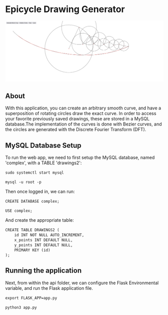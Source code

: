 # Epicycle Drawing Generator #

![Epicycle Drawing](images/Epicycle_example.png)

## About ##
With this application, you can create an arbitrary smooth curve, and have a superposition of rotating circles draw the exact curve. In order to access your favorite previously saved drawings, these are stored in a MySQL database.The implementation of the curves is done with Bezier curves, and the circles are generated with the Discrete Fourier Transform (DFT).

## MySQL Database Setup ##
To run the web app, we need to first setup the MySQL database, named 'complex', with a TABLE 'drawings2':

```
sudo systemctl start mysql
```
```
mysql -u root -p
```

Then once logged in, we can run:

```
CREATE DATABASE complex;
```
```
USE complex;
```

And create the appropriate table:

```
CREATE TABLE DRAWINGS2 (
	id INT NOT NULL AUTO_INCREMENT,
	x_points INT DEFAULT NULL,
	y_points INT DEFAULT NULL,
	PRIMARY KEY (id)
);
```

## Running the application ##

Next, from within the api folder, we can configure the Flask Environmental variable, and run the Flask application file.

```
export FLASK_APP=app.py
```

```
python3 app.py
```




